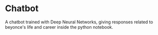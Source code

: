 # Chatbot
A chatbot trained with Deep Neural Networks, giving responses related to beyonce's life and career inside the python notebook.
